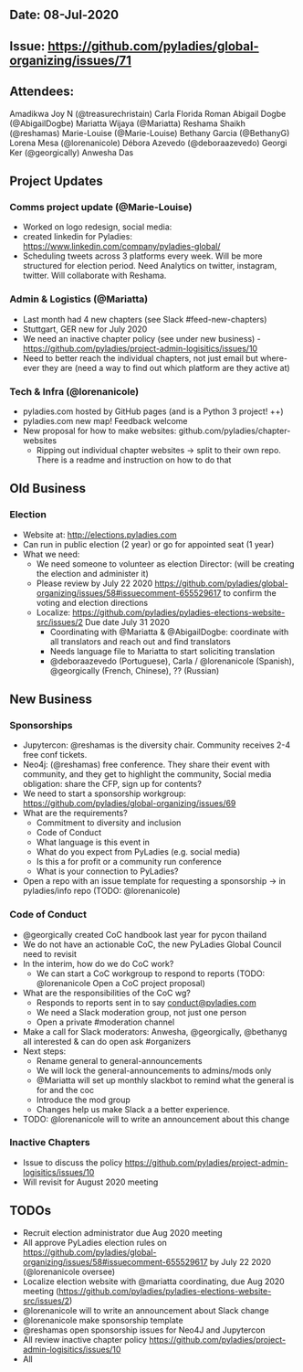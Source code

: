 ## Date:  08-Jul-2020

## Issue: https://github.com/pyladies/global-organizing/issues/71
## Attendees: 
Amadikwa Joy N (@treasurechristain)
Carla Florida Roman
Abigail Dogbe (@AbigailDogbe)
Mariatta Wijaya (@Mariatta)
Reshama Shaikh (@reshamas)
Marie-Louise (@Marie-Louise)
Bethany Garcia (@BethanyG)
Lorena Mesa (@lorenanicole)
Débora Azevedo (@deboraazevedo)
Georgi Ker (@georgically)
Anwesha Das

## Project Updates

### Comms project update (@Marie-Louise)

- Worked on logo redesign, social media: 
- created linkedin for Pyladies: https://www.linkedin.com/company/pyladies-global/
- Scheduling tweets across 3 platforms every week. Will be more structured for election period. Need Analytics on twitter, instagram, twitter.  Will collaborate with Reshama.


###  Admin & Logistics (@Mariatta)

- Last month had 4 new chapters (see Slack #feed-new-chapters)
- Stuttgart, GER new for July 2020
- We need an inactive chapter policy (see under new business) - https://github.com/pyladies/project-admin-logisitics/issues/10
- Need to better reach the individual chapters, not just email but where-ever they are (need a way to find out which platform are they active at)


### Tech & Infra  (@lorenanicole)

- pyladies.com hosted by GitHub pages (and is a Python 3 project! ++)
- pyladies.com new map! Feedback welcome
- New proposal for how to make websites: github.com/pyladies/chapter-websites
	- Ripping out individual chapter websites -> split to their own repo. There is a readme and instruction on how to do that

## Old Business

### Election 

- Website at: http://elections.pyladies.com
- Can run in public election (2 year) or go for appointed seat (1 year)
- What we need:
	- We need someone to volunteer as election Director: (will be creating the election and administer it)
	- Please review by July 22 2020 https://github.com/pyladies/global-organizing/issues/58#issuecomment-655529617 to confirm the voting and election directions
	- Localize: https://github.com/pyladies/pyladies-elections-website-src/issues/2 Due date July 31 2020
		- Coordinating with @Mariatta & @AbigailDogbe: coordinate with all translators and reach out and find translators
		- Needs language file to Mariatta to start soliciting translation
		- @deboraazevedo (Portuguese), Carla / @lorenanicole (Spanish), @georgically (French, Chinese), ?? (Russian)

## New Business

### Sponsorships

- Jupytercon: @reshamas is the diversity chair.  Community receives 2-4 free conf tickets.
- Neo4j: (@reshamas) free conference. They share their event with community, and they get to highlight the community, Social media obligation: share the CFP, sign up for contents?
- We need to start a sponsorship workgroup: https://github.com/pyladies/global-organizing/issues/69
- What are the requirements?
	- Commitment to diversity and inclusion
	- Code of Conduct
	- What language is this event in
	- What do you expect from PyLadies (e.g. social media)
	- Is this a for profit or a community run conference
	- What is your connection to PyLadies?
- Open a repo with an issue template for requesting a sponsorship -> in pyladies/info repo (TODO: @lorenanicole)


### Code of Conduct  

- @georgically created CoC handbook last year for pycon thailand
- We do not have an actionable CoC, the new PyLadies Global Council need to revisit
- In the interim, how do we do CoC work?
	- We can start a CoC workgroup to respond to reports (TODO: @lorenanicole Open a CoC project proposal)
- What are the responsibilities of the CoC wg?
	- Responds to reports sent in to say conduct@pyladies.com 
	- We need a Slack moderation group, not just one person
	- Open a private #moderation channel
- Make a call for Slack moderators: Anwesha, @georgically, @bethanyg all interested & can do open ask #organizers
- Next steps:
	- Rename general to general-announcements
	- We will lock the general-announcements to admins/mods only
	- @Mariatta will set up monthly slackbot to remind what the general is for and the coc
	- Introduce the mod group
	- Changes help us make Slack a a better experience. 
- TODO: @lorenanicole will to write an announcement about this change


### Inactive Chapters  

- Issue to discuss the policy https://github.com/pyladies/project-admin-logisitics/issues/10 
- Will revisit for August 2020 meeting

## TODOs

- Recruit election administrator due Aug 2020 meeting
- All approve PyLadies election rules on https://github.com/pyladies/global-organizing/issues/58#issuecomment-655529617 by July 22 2020 (@lorenanicole oversee)
- Localize election website with @mariatta coordinating, due Aug 2020 meeting (https://github.com/pyladies/pyladies-elections-website-src/issues/2)
- @lorenanicole will to write an announcement about Slack change
- @lorenanicole make sponsorship template
- @reshamas open sponsorship issues for Neo4J and Jupytercon
- All review inactive chapter policy https://github.com/pyladies/project-admin-logisitics/issues/10 
- All
